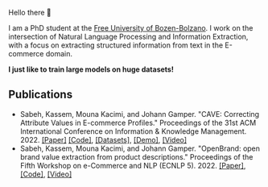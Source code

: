 Hello there 👋

I am a PhD student at the [Free University of Bozen-Bolzano](https://www.unibz.it/en/faculties/engineering/bachelor-computer-science/). I work on the intersection of Natural Language Processing and Information Extraction, with a focus on extracting structured information from text in the E-commerce domain.

**I just like to train large models on huge datasets!**

## Publications
- Sabeh, Kassem, Mouna Kacimi, and Johann Gamper. "CAVE: Correcting Attribute Values in E-commerce Profiles." Proceedings of the 31st ACM International Conference on Information & Knowledge Management. 2022. [[Paper]](https://dl.acm.org/doi/abs/10.1145/3511808.3557161) [[Code]](https://github.com/kassemsabeh/CAVE-demo), [[Datasets]](https://huggingface.co/datasets/ksabeh/cave-dataset), [[Demo]](https://kassemsabeh-cave-demo-app-fofhi8.streamlit.app/), [[Video]](https://www.youtube.com/watch?v=_3FFZh2GoS4)
- Sabeh, Kassem, Mouna Kacimi, and Johann Gamper. "OpenBrand: open brand value extraction from product descriptions." Proceedings of the Fifth Workshop on e-Commerce and NLP (ECNLP 5). 2022. [[Paper]](https://aclanthology.org/2022.ecnlp-1.19/), [[Code]](https://paperswithcode.com/paper/?acl=2022.ecnlp-1.19), [[Video]](https://aclanthology.org/2022.ecnlp-1.19.mp4)

<!---
kassemsabeh/kassemsabeh is a ✨ special ✨ repository because its `README.md` (this file) appears on your GitHub profile.
You can click the Preview link to take a look at your changes.
--->

